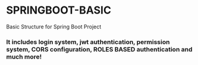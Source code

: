 # SPRINGBOOT-BASIC
Basic Structure for Spring Boot Project

### It includes login system, jwt authentication, permission system, CORS configuration, ROLES BASED authentication and much more!
